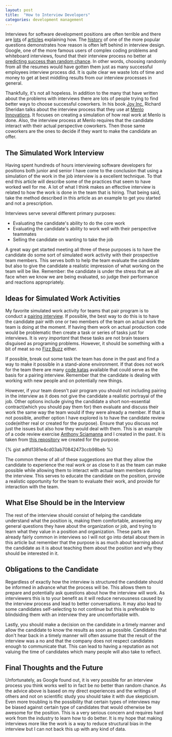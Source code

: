 ```yaml
---
layout: post
title:  "How to Interview Developers"
categories: development management
---
```

Interviews for software development positions are often terrible and there are [lots](https://medium.com/@evnowandforever/f-you-i-quit-hiring-is-broken-bb8f3a48d324) of [articles](https://www.daedtech.com/the-whiteboard-interview-adulthood-deferred/) explaining how. The [history](https://twitter.com/Hillelogram/status/962424365819277312) of one of the more popular questions demonstrates how reason is often left behind in interview design. Google, one of the more famous users of complex coding problems and whiteboard interviews, found that their interview process no better at [predicting success than random chance](https://www.theregister.co.uk/2013/06/20/google_hiring_procedures/). In other words, choosing randomly from all the resumes would have gotten them just as many successful employees interview process did. It is quite clear we waste lots of time and money to get at best middling results from our interview processes in general.<!--more-->

Thankfully, it's not all hopeless. In addition to the many that have written about the problems with interviews there are lots of people trying to find better ways to choose successful coworkers. In his book [Joy Inc.](https://www.amazon.com/gp/product/1591847125/ref=as_li_qf_asin_il_tl?ie=UTF8&tag=nickgoede-20&creative=9325&linkCode=as2&creativeASIN=1591847125&linkId=b939d12c6903616cf1e393484ba9d8a5) Richard Sheridan talks about the interview process that they use at [Menlo Innovations](http://menloinnovations.com/). It focuses on creating a simulation of how real work at Menlo is done. Also, the interview process at Menlo requires that the candidate interact with their actual perspective coworkers. Then those same coworkers are the ones to decide if they want to make the candidate an offer.

## The Simulated Work Interview

Having spent hundreds of hours interviewing software developers for positions both junior and senior I have come to the conclusion that using a simulation of the work in the job interview is a excellent technique. To that end this article will describe some of the practices that seem to have worked well for me. A lot of what I think makes an effective interview is related to how the work is done in the team that is hiring. That being said, take the method described in this article as an example to get you started and not a prescription.

Interviews serve several different primary purposes:

* Evaluating the candidate's ability to do the core work
* Evaluating the candidate's ability to work well with their perspective teammates
* Selling the candidate on wanting to take the job

A great way get started meeting all three of these purposes is to have the candidate do some sort of simulated work activity with their prospective team members. This serves both to help the team evaluate the candidate but also to give the candidate a realistic impression of what working on the team will be like. Remember: the candidate is under the stress that we all face when we know we are being evaluated, so judge their performance and reactions appropriately.

## Ideas for Simulated Work Activities

My favorite simulated work activity for teams that pair program is to conduct a [pairing interview](https://www.youtube.com/watch?v=x6MnEZlW7pU). If possible, the best way to do this is to have the candidate pair with one or two members of the team on actual work the team is doing at the moment. If having them work on actual production code would be problematic then create a task or series of tasks just for interviews. It is _very important_ that these tasks are not brain teasers disguised as programing problems. However, it should be something with a bit of meat so no [Fizz Buzz](http://wiki.c2.com/?FizzBuzzTest) either.

If possible, break out some task the team has done in the past and find a way to make it possible in a stand-alone environment. If that does not work for the team there are many [code katas](http://codekata.com/) available that could serve as the basis for a pairing interview. Remember that the candidate is dealing with working with new people and on potentially new things.

However, if your team doesn't pair program you should not including pairing in the interview as it does not give the candidate a realistic portrayal of the job. Other options include giving the candidate a short non-essential contract(which you should pay them for) then evaluate and discuss their work the same way the team would if they were already a member. If that is not possible, another option I have explored is to have the candidate review code(either real or created for the purpose). Ensure that you discuss not just the issues but also how they would deal with them. This is an example of a code review exercise [Anthony Sciamanna](http://anthonysciamanna.com/) and I created in the past. It is taken from [this repository](https://github.com/ngoede/interview-exercise) we created for the purpose.

{% gist adfd1381e4cd03ab70842473ccb98beb %}

The common theme of all of these suggestions are that they allow the candidate to experience the real work or as close to it as the team can make possible while allowing them to interact with actual team members during the interview. This serves to educate the candidate on the position, provide a realistic opportunity for the team to evaluate their work, and provide for interaction with the team.

## What Else Should be in the Interview

The rest of the interview should consist of helping the candidate understand what the position is, making them comfortable, answering any general questions they have about the organization or job, and trying to learn what they value in a position and organization. These parts are already fairly common in interviews so I will not go into detail about them in this article but remember that the purpose is as much about learning about the candidate as it is about teaching them about the position and why they should be interested in it.

## Obligations to the Candidate

Regardless of exactly how the interview is structured the candidate should be informed in advance what the process will be. This allows them to prepare and potentially ask questions about how the interview will work. As interviewers this is to your benefit as it will reduce nervousness caused by the interview process and lead to better conversations. It may also lead to some candidates self-selecting to not continue but this is preferable to blindsiding them with an interview they are uncomfortable with.

Lastly, you should make a decision on the candidate in a timely manner and allow the candidate to know the results as soon as possible. Candidates that don't hear back in a timely manner will often assume that the result of the interview was a no and that the company does not respect candidates enough to communicate that. This can lead to having a reputation as not valuing the time of candidates which many people will also take to reflect.

## Final Thoughts and the Future

Unfortunately, as Google found out, it is very possible for an interview process you think works well to in fact be no better than random chance. As the advice above is based on my direct experiences and the writings of others and not on scientific study you should take it with due skepticism. Even more troubling is the possibility that certain types of interviews may be biased against certain type of candidates that would otherwise be awesome for the position. This is a very serious concern and requires hard work from the industry to learn how to do better. It is my hope that making interviews more like the work is a way to reduce structural bias in the interview but I can not back this up with any kind of data.
